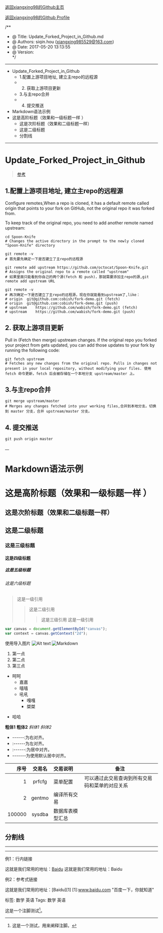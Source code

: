 [返回xiangxing98的Github主页](https://xiangxing98.github.io/ "返回xiangxing98的Github主页")

[返回xiangxing98的Github Profile](https://github.com/xiangxing98/ "返回xiangxing98的Github Profile")

/**
 * @ Title:		Update_Forked_Project_in_Github.md
 * @ Authors:	siqin.hou (xiangxing985529@163.com)
 * @ Date:		2017-05-20 13:13:55
 * @ Version:	
 */
---

<!-- MarkdownTOC -->

- Update_Forked_Project_in_Github
    - 1.配置上游项目地址, 建立主repo的远程源
    - 2. 获取上游项目更新
    - 3.与主repo合并
    - 4. 提交推送
- Markdown语法示例
- 这是高阶标题（效果和一级标题一样 ）
    - 这是次阶标题（效果和二级标题一样）
    - 这是二级标题
    - 分割线

<!-- /MarkdownTOC -->

---

# Update_Forked_Project_in_Github
> [参考](https://www.zhihu.com/question/20393785/answer/30725725 "zhihu answer")

## 1.配置上游项目地址, 建立主repo的远程源
Configure remotes,When a repo is cloned, it has a default remote called origin that points to your fork on GitHub, not the original repo it was forked from. 

To keep track of the original repo, you need to add another remote named upstream:

```
cd Spoon-Knife
# Changes the active directory in the prompt to the newly cloned "Spoon-Knife" directory

git remote -v
# 首先要先确定一下是否建立了主repo的远程源

git remote add upstream https://github.com/octocat/Spoon-Knife.git
# Assigns the original repo to a remote called "upstream"
# 如果里面只能看到你自己的两个源(fetch 和 push)，那就需要添加主repo的源,git remote add upstream URL

git remote -v
# 再次确定一下是否建立了主repo的远程源，现在你就能看到upstream了,like：
# origin  git@github.com:cobish/fork-demo.git (fetch)
# origin  git@github.com:cobish/fork-demo.git (push)
# upstream    https://github.com/wabish/fork-demo.git (fetch)
# upstream    https://github.com/wabish/fork-demo.git (push)
```

## 2. 获取上游项目更新
Pull in (Fetch then merge) upstream changes. If the original repo you forked your project from gets updated, you can add those updates to your fork by running the following code:
```
git fetch upstream
# Fetches any new changes from the original repo. Pulls in changes not present in your local repository, without modifying your files. 使用 fetch 命令更新，fetch 后会被存储在一个本地分支 upstream/master 上。
```

## 3.与主repo合并
```
git merge upstream/master
# Merges any changes fetched into your working files,合并到本地分支。切换到 master 分支，合并 upstream/master 分支。
```

## 4. 提交推送
```
git push origin master
```


__
# Markdown语法示例

这是高阶标题（效果和一级标题一样 ）
========

这是次阶标题（效果和二级标题一样）
--------------

## 这是二级标题

### 这是三级标题

#### 这是四级标题

##### 这是五级标题

###### 这是六级标题

> 这是一级引用
>>这是二级引用
>>> 这是三级引用
>这是一级引用

```javascript 
var canvas = document.getElementById("canvas"); 
var context = canvas.getContext("2d"); 
```

使用导入图片
![Alt text](/path/to/img.jpg "Optional title")
![Markdown](http://images.cnitblog.com/blog/404392/201501/122257231047591.jpg)

1. 第一点
2. 第二点
4. 第三点

+ 呵呵
    * 嘉嘉
    - 嘻嘻
    - 吼吼
        - 嘎嘎
        + 桀桀
* 哈哈

 **粗体1**    __粗体2__
 *斜体1*    _斜体2_

 * ------:为右对齐。 
* :------为左对齐。 
* :------:为居中对齐。 
* -------为使用默认居中对齐。

|         序号    |    交易名    |    交易说明    |    备注    |
|    ------: |    :-------:    |    :---------   |    ------    |
|    1    |    prfcfg    |    菜单配置    |    可以通过此交易查询到所有交易码和菜单的对应关系    |
|    2    |    gentmo    |    编译所有交易    |    |
|    100000    |    sysdba    |    数据库表模型汇总    |    |

分割线
---
***
* * *

例1：行内链接

这就是我们常用的地址：[Baidu](www.baidu.com "百度一下，你就知道" )
这就是我们常用的地址：Baidu

例2：参考式链接

这就是我们常用的地址：[Baidu][1]
[1]:www.baidu.com "百度一下，你就知道" 

标签: 数学 英语
Tags: 数学 英语

这是一个注脚测试[^footer1]。
[^footer1]: 这是一个测试，用来阐释注脚。